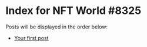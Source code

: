 # Index for NFT World #8325
Posts will be displayed in the order below:

- [Your first post](./001-first.md)

